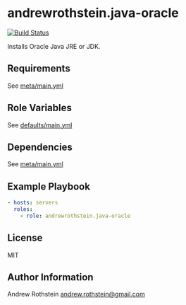 andrewrothstein.java-oracle
=========
[![Build Status](https://travis-ci.org/andrewrothstein/ansible-java-oracle.svg?branch=master)](https://travis-ci.org/andrewrothstein/ansible-java-oracle)

Installs Oracle Java JRE or JDK.

Requirements
------------

See [meta/main.yml](meta/main.yml)

Role Variables
--------------

See [defaults/main.yml](defaults/main.yml)

Dependencies
------------

See [meta/main.yml](meta/main.yml)

Example Playbook
----------------

```yml
- hosts: servers
  roles:
    - role: andrewrothstein.java-oracle
```

License
-------

MIT

Author Information
------------------

Andrew Rothstein <andrew.rothstein@gmail.com>
